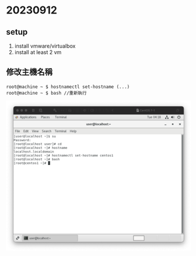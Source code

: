 # 20230912

## setup
1. install vmware/virtualbox
2. install at least 2 vm

## 修改主機名稱  
```
root@machine ~ $ hostnamectl set-hostname (...) 
root@machine ~ $ bash //重新執行 
```
![img1](img/img1.png)
